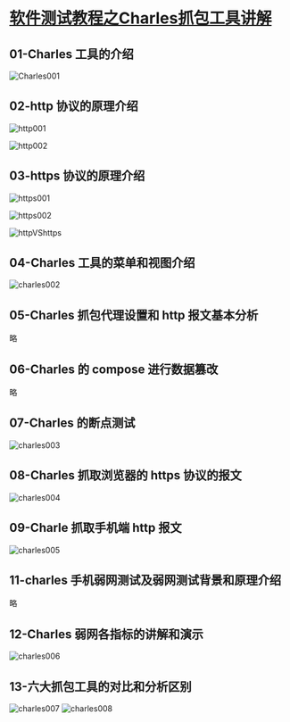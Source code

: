 # [软件测试教程之Charles抓包工具讲解](https://www.bilibili.com/video/BV1GG4y1R7r2)

## 01-Charles 工具的介绍
![Charles001](./images/charles001.png)

## 02-http 协议的原理介绍
![http001](./images/http001.png)

![http002](./images/http002.png)

## 03-https 协议的原理介绍
![https001](./images/https001.png)

![https002](./images/https002.png)

![httpVShttps](./images/httpVShttps.png)

## 04-Charles 工具的菜单和视图介绍
![charles002](./images/charles002.png)

## 05-Charles 抓包代理设置和 http 报文基本分析
略

## 06-Charles 的 compose 进行数据篡改
略

## 07-Charles 的断点测试
![charles003](./images/charles003.png)

## 08-Charles 抓取浏览器的 https 协议的报文
![charles004](./images/charles004.png)

## 09-Charle 抓取手机端 http 报文
![charles005](./images/charles005.png)

## 11-charles 手机弱网测试及弱网测试背景和原理介绍
略

## 12-Charles 弱网各指标的讲解和演示
![charles006](./images/charles006.png)

## 13-六大抓包工具的对比和分析区别
![charles007](./images/charles007.png)
![charles008](./images/charles008.png)